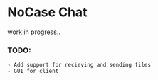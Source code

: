 # NoCase Chat
work in progress..

### TODO:
	- Add support for recieving and sending files
	- GUI for client
